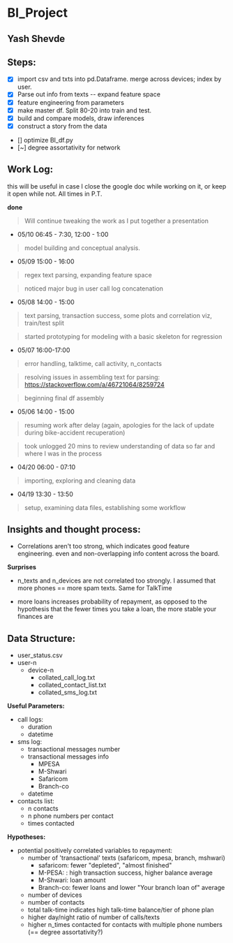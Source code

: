 # BI_Project
## Yash Shevde

## **Steps:**
- [x] import csv and txts into pd.Dataframe. merge across devices; index by user.
- [x] Parse out info from texts -- expand feature space
- [x] feature engineering from parameters
- [x] make master df. Split 80-20 into train and test.
- [x] build and compare models, draw inferences
- [x] construct a story from the data
- [] optimize BI_df.py
- [~] degree assortativity for network

## Work Log:
this will be useful in case I close the google doc while working on it, or keep it open while not.
All times in P.T.

**done**

> Will continue tweaking the work as I put together a presentation

* 05/10 06:45 - 7:30, 12:00 - 1:00

> model building and conceptual analysis.

* 05/09 15:00 - 16:00

> regex text parsing, expanding feature space

> noticed major bug in user call log concatenation

* 05/08 14:00 - 15:00

> text parsing, transaction success, some plots and correlation viz, train/test split

> started prototyping for modeling with a basic skeleton for regression

* 05/07 16:00-17:00

> error handling, talktime, call activity, n_contacts

> resolving issues in assembling text for parsing: https://stackoverflow.com/a/46721064/8259724

> beginning final df assembly

* 05/06 14:00 - 15:00

> resuming work after delay (again, apologies for the lack of update during bike-accident recuperation)

> took unlogged 20 mins to review understanding of data so far and where I was in the process

* 04/20 06:00 - 07:10

> importing, exploring and cleaning data

* 04/19 13:30 - 13:50

> setup, examining data files, establishing some workflow

## Insights and thought process:

* Correlations aren't too strong, which indicates good feature engineering.
even and non-overlapping info content across the board.

**Surprises**

* n_texts and n_devices are not correlated too strongly. I assumed that
more phones == more spam texts. Same for TalkTime

* more loans increases probability of repayment, as opposed to the
hypothesis that the fewer times you take a loan, the more stable your
finances are

## **Data Structure:**
* user_status.csv
* user-n
    * device-n
        * collated_call_log.txt
        * collated_contact_list.txt
        * collated_sms_log.txt

**Useful Parameters:**

* call logs:
    * duration
    * datetime
* sms log:
    * transactional messages number
    * transactional messages info
        * MPESA
        * M-Shwari
        * Safaricom
        * Branch-co
    * datetime
* contacts list:
    * n contacts
    * n phone numbers per contact
    * times contacted

**Hypotheses:**

* potential positively correlated variables to repayment:
    * number of 'transactional' texts (safaricom, mpesa, branch, mshwari)
        * safaricom: fewer "depleted", "almost finished"
        * M-PESA: : high transaction success, higher balance average
        * M-Shwari: loan amount
        * Branch-co: fewer loans and lower "Your branch loan of" average
    * number of devices
    * number of contacts
    * total talk-time indicates high talk-time balance/tier of phone plan
    * higher day/night ratio of number of calls/texts
    * higher n_times contacted for contacts with multiple phone numbers (== degree assortativity?)
